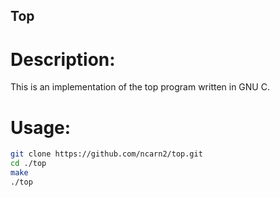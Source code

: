 ## Top

# Description: 
This is an implementation of the top program written in GNU C.

# Usage:
```bash
git clone https://github.com/ncarn2/top.git
cd ./top
make
./top
```

